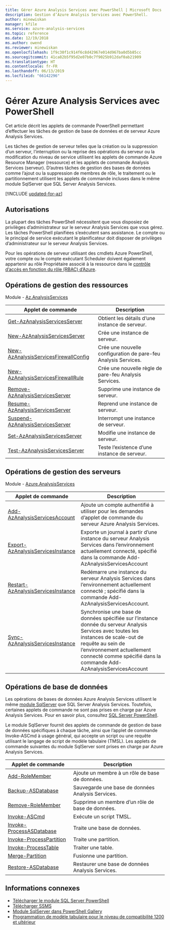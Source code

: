 ```yaml
---
title: Gérer Azure Analysis Services avec PowerShell | Microsoft Docs
description: Gestion d’Azure Analysis Services avec PowerShell.
author: minewiskan
manager: kfile
ms.service: azure-analysis-services
ms.topic: reference
ms.date: 12/19/2018
ms.author: owend
ms.reviewer: minewiskan
ms.openlocfilehash: 1f9c30f1c914f6c8d42967e014d967ba0d5b85cc
ms.sourcegitcommit: 41ca82b5f95d2e07b0c7f9025b912daf0ab21909
ms.translationtype: HT
ms.contentlocale: fr-FR
ms.lasthandoff: 06/13/2019
ms.locfileid: "66142296"
---
```

# <a name="manage-azure-analysis-services-with-powershell"></a>Gérer Azure Analysis Services avec PowerShell

Cet article décrit les applets de commande PowerShell permettant d’effectuer les tâches de gestion de base de données et de serveur Azure Analysis Services. 

Les tâches de gestion de serveur telles que la création ou la suppression d’un serveur, l’interruption ou la reprise des opérations du serveur ou la modification du niveau de service utilisent les applets de commande Azure Resource Manager (ressource) et les applets de commande Analysis Services (serveur). D’autres tâches de gestion des bases de données comme l’ajout ou la suppression de membres de rôle, le traitement ou le partitionnement utilisent les applets de commande incluses dans le même module SqlServer que SQL Server Analysis Services.

[!INCLUDE [updated-for-az](../../includes/updated-for-az.md)]

## <a name="permissions"></a>Autorisations

La plupart des tâches PowerShell nécessitent que vous disposiez de privilèges d’administrateur sur le serveur Analysis Services que vous gérez. Les tâches PowerShell planifiées s’exécutent sans assistance. Le compte ou le principal de service exécutant le planificateur doit disposer de privilèges d’administrateur sur le serveur Analysis Services. 

Pour les opérations de serveur utilisant des cmdlets Azure PowerShell, votre compte ou le compte exécutant Scheduler doivent également appartenir au rôle Propriétaire associé à la ressource dans le [contrôle d’accès en fonction du rôle (RBAC) d’Azure](../role-based-access-control/overview.md). 

## <a name="resource-management-operations"></a>Opérations de gestion des ressources 

Module - [Az.AnalysisServices](/powershell/module/az.analysisservices)

|Applet de commande|Description| 
|------------|-----------------| 
|[Get-AzAnalysisServicesServer](/powershell/module/az.analysisservices/get-azanalysisservicesserver)|Obtient les détails d’une instance de serveur.|  
|[New-AzAnalysisServicesServer](/powershell/module/az.analysisservices/new-azanalysisservicesserver)|Crée une instance de serveur.|   
|[New-AzAnalysisServicesFirewallConfig](/powershell/module/az.analysisservices/new-azanalysisservicesfirewallconfig)|Crée une nouvelle configuration de pare-feu Analysis Services.|   
|[New-AzAnalysisServicesFirewallRule](/powershell/module/az.analysisservices/new-azanalysisservicesfirewallrule)|Crée une nouvelle règle de pare-feu Analysis Services.|   
|[Remove-AzAnalysisServicesServer](/powershell/module/az.analysisservices/remove-azanalysisservicesserver)|Supprime une instance de serveur.|  
|[Resume-AzAnalysisServicesServer](/powershell/module/az.analysisservices/resume-azanalysisservicesserver)|Reprend une instance de serveur.|  
|[Suspend-AzAnalysisServicesServer](/powershell/module/az.analysisservices/suspend-azanalysisservicesserver)|Interrompt une instance de serveur.| 
|[Set-AzAnalysisServicesServer](/powershell/module/az.analysisservices/set-azanalysisservicesserver)|Modifie une instance de serveur.|   
|[Test-AzAnalysisServicesServer](/powershell/module/az.analysisservices/test-azanalysisservicesserver)|Teste l’existence d’une instance de serveur.| 

## <a name="server-management-operations"></a>Opérations de gestion des serveurs

Module - [Azure.AnalysisServices](https://www.powershellgallery.com/packages/Azure.AnalysisServices)

|Applet de commande|Description| 
|------------|-----------------| 
|[Add-AzAnalysisServicesAccount](/powershell/module/az.analysisservices/add-AzAnalysisServicesaccount)|Ajoute un compte authentifié à utiliser pour les demandes d’applet de commande du serveur Azure Analysis Services.| 
|[Export-AzAnalysisServicesInstance](/powershell/module/az.analysisservices/export-AzAnalysisServicesinstancelog)|Exporte un journal à partir d’une instance du serveur Analysis Services dans l’environnement actuellement connecté, spécifié dans la commande Add-AzAnalysisServicesAccount|  
|[Restart-AzAnalysisServicesInstance](/powershell/module/az.analysisservices/restart-AzAnalysisServicesinstance)|Redémarre une instance du serveur Analysis Services dans l’environnement actuellement connecté ; spécifié dans la commande Add-AzAnalysisServicesAccount.|  
|[Sync-AzAnalysisServicesInstance](/powershell/module/az.analysisservices/restart-AzAnalysisServicesinstance)|Synchronise une base de données spécifiée sur l’instance donnée du serveur Analysis Services avec toutes les instances de scale-out de requête au sein de l’environnement actuellement connecté comme spécifié dans la commande Add-AzAnalysisServicesAccount|  

## <a name="database-operations"></a>Opérations de base de données

Les opérations de bases de données Azure Analysis Services utilisent le même [module SqlServer](https://www.powershellgallery.com/packages/SqlServer) que SQL Server Analysis Services. Toutefois, certaines applets de commande ne sont pas prises en charge par Azure Analysis Services. Pour en savoir plus, consultez [SQL Server PowerShell](https://docs.microsoft.com/sql/powershell/sql-server-powershell).

Le module SqlServer fournit des applets de commande de gestion de base de données spécifiques à chaque tâche, ainsi que l’applet de commande Invoke-ASCmd à usage général, qui accepte un script ou une requête utilisant le langage de script de modèle tabulaire (TMSL). Les applets de commande suivantes du module SqlServer sont prises en charge par Azure Analysis Services.

  
|Applet de commande|Description|
|------------|-----------------| 
|[Add-RoleMember](https://docs.microsoft.com/powershell/module/sqlserver/Add-RoleMember)|Ajoute un membre à un rôle de base de données.| 
|[Backup-ASDatabase](https://docs.microsoft.com/powershell/module/sqlserver/backup-asdatabase)|Sauvegarde une base de données Analysis Services.|  
|[Remove-RoleMember](https://docs.microsoft.com/powershell/module/sqlserver/remove-rolemember)|Supprime un membre d’un rôle de base de données.|   
|[Invoke-ASCmd](https://docs.microsoft.com/powershell/module/sqlserver/invoke-ascmd)|Exécute un script TMSL.|
|[Invoke-ProcessASDatabase](https://docs.microsoft.com/powershell/module/sqlserver/invoke-processasdatabase)|Traite une base de données.|  
|[Invoke-ProcessPartition](https://docs.microsoft.com/powershell/module/sqlserver/invoke-processpartition)|Traite une partition.| 
|[Invoke-ProcessTable](https://docs.microsoft.com/powershell/module/sqlserver/invoke-processtable)|Traiter une table.|  
|[Merge-Partition](https://docs.microsoft.com/powershell/module/sqlserver/merge-partition)|Fusionne une partition.|  
|[Restore-ASDatabase](https://docs.microsoft.com/powershell/module/sqlserver/restore-asdatabase)|Restaurer une base de données Analysis Services.| 
  

## <a name="related-information"></a>Informations connexes

* [Télécharger le module SQL Server PowerShell](https://docs.microsoft.com/sql/ssms/download-sql-server-ps-module)   
* [Télécharger SSMS](https://docs.microsoft.com/sql/ssms/download-sql-server-management-studio-ssms)   
* [Module SqlServer dans PowerShell Gallery](https://www.powershellgallery.com/packages/SqlServer)    
* [Programmation de modèle tabulaire pour le niveau de compatibilité 1200 et ultérieur](/sql/analysis-services/tabular-model-programming-compatibility-level-1200/tabular-model-programming-for-compatibility-level-1200)
